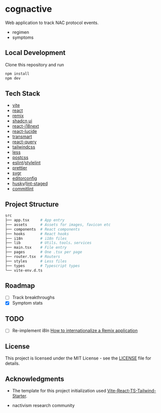 # cognactive

Web application to track NAC protocol events.

- regimen
- symptoms

## Local Development

Clone this repository and run

```sh
npm install
npm dev
```

## Tech Stack

- [vite](https://vitejs.dev/)
- [react](https://reactjs.org/)
- [remix](https://remix.run)
- [shadcn ui](https://ui.shadcn.com/)
- [react-i18next](https://github.com/i18next/react-i18next)
- [react-lucide](https://lucide.dev/)
- [transmart](https://github.com/Quilljou/transmart)
- [react-query](https://tanstack.com/query/latest/)
- [tailwindcss](https://tailwindcss.com/)
- [less](http://lesscss.org/)
- [postcss](https://postcss.org/)
- [eslint](https://eslint.org/)/[stylelint](https://stylelint.io/)
- [prettier](https://prettier.io/)
- [svgr](https://react-svgr.com/)
- [editorconfig](https://editorconfig.org/)
- [husky](https://typicode.github.io/husky/#/)/[lint-staged](https://github.com/okonet/lint-staged)
- [commitlint](https://commitlint.js.org/)

## Project Structure

```sh
src
├── app.tsx     # App entry
├── assets      # Assets for images, favicon etc
├── components  # React components
├── hooks       # React hooks
├── i18n        # i18n files
├── lib         # Utils、tools、services
├── main.tsx    # File entry
├── pages       # One .tsx per page
├── router.tsx  # Routers
├── styles      # Less files
├── types       # Typescript types
└── vite-env.d.ts
```

## Roadmap

- [ ] Track breakthroughs
- [x] Symptom stats

## TODO

- [ ] Re-implement i8ln [How to internationalize a Remix application](https://locize.com/blog/remix-i18n/)

## License

This project is licensed under the MIT License - see the [LICENSE](LICENSE) file for details.

## Acknowledgments

- The template for this project initialization used [Vite-React-TS-Tailwind-Starter](https://github.com/Quilljou/vite-react-ts-tailwind-starter).

- nactivism research community
